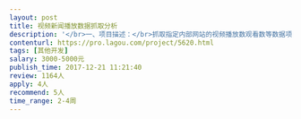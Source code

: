 ```yaml
---                
layout: post       
title: 视频新闻播放数据抓取分析           
description: '</br>一、项目描述：</br>抓取指定内部网站的视频播放数观看数等数据项，定期对数据进行分析</br></br>二、业务逻辑</br>要求每天获取数据，生成分析报表。报表包括按天，按周，按月的输出每个视频的观看数据等指标。</br></br>三、输出结果</br>分析报表以Excel形式生成。</br>'     
contenturl: https://pro.lagou.com/project/5620.html      
tags: [其他开发]            
salary: 3000-5000元          
publish_time: 2017-12-21 11:21:40         
review: 1164人                   
apply: 4人                   
recommend: 5人                   
time_range: 2-4周              
---                 
```

